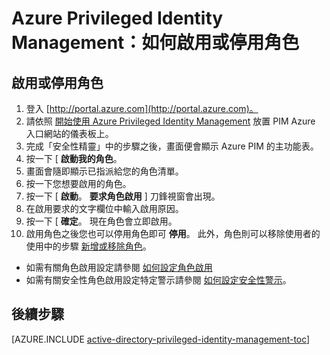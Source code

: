 <properties
   pageTitle="Azure 特殊權限身分識別管理：如何啟用角色"
   description="了解如何利用 Azure 特殊權限身分識別管理擴充功能，為特殊權限身分啟用角色。"
   services="active-directory"
   documentationCenter=""
   authors="IHenkel"
   manager="stevenpo"
   editor=""/>

<tags
   ms.service="na"
   ms.devlang="na"
   ms.topic="article"
   ms.tgt_pltfrm="na"
   ms.workload="identity"
   ms.date="09/21/2015"
   ms.author="inhenk"/>

# Azure Privileged Identity Management：如何啟用或停用角色

## 啟用或停用角色

1. 登入 [http://portal.azure.com](http://portal.azure.com)。
2. 請依照 [開始使用 Azure Privileged Identity Management](active-directory-privileged-identity-management-getting-started.md) 放置 PIM Azure 入口網站的儀表板上。
3. 完成「安全性精靈」中的步驟之後，畫面便會顯示 Azure PIM 的主功能表。
4. 按一下 [ **啟動我的角色**。
5. 畫面會隨即顯示已指派給您的角色清單。
6. 按一下您想要啟用的角色。
7. 按一下 [ **啟動**。  **要求角色啟用** ] 刀鋒視窗會出現。
8. 在啟用要求的文字欄位中輸入啟用原因。
9. 按一下 [ **確定**。  現在角色會立即啟用。
10. 啟用角色之後您也可以停用角色即可 **停用**。  此外，角色則可以移除使用者的使用中的步驟 [新增或移除角色](active-directory-privileged-identity-management-how-to-add-role-to-user.md)。

- 如需有關角色啟用設定請參閱 [如何設定角色啟用](active-directory-privileged-identity-management-how-to-configure-role-activation.md)
- 如需有關安全性角色啟用設定特定警示請參閱 [如何設定安全性警示](active-directory-privileged-identity-management-how-to-configure-security-alerts)。

<!--Every topic should have next steps and links to the next logical set of content to keep the customer engaged-->
## 後續步驟
[AZURE.INCLUDE [active-directory-privileged-identity-management-toc](../../includes/active-directory-privileged-identity-management-toc.md)]

